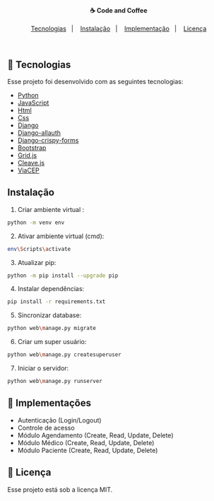 <h4 align="center">
  ☕ Code and Coffee
</h4>

<p align="center">
  <a href="#rocket-tecnologias">Tecnologias</a>&nbsp;&nbsp;&nbsp;|&nbsp;&nbsp;&nbsp;
  <a href="#Instalação">Instalação</a>&nbsp;&nbsp;&nbsp;|&nbsp;&nbsp;&nbsp;
  <a href="#-implementação">Implementação</a>&nbsp;&nbsp;&nbsp;|&nbsp;&nbsp;&nbsp;
  <a href="#memo-licença">Licença</a>
</p>

<br>

## :rocket: Tecnologias

Esse projeto foi desenvolvido com as seguintes tecnologias:

- [Python](https://www.python.org/)
- [JavaScript](#)
- [Html](#)
- [Css](#)
- [Django](https://www.djangoproject.com/)
- [Django-allauth](https://github.com/pennersr/django-allauth)
- [Django-crispy-forms](https://github.com/django-crispy-forms/django-crispy-forms)
- [Bootstrap](https://facebook.github.io/react-native/)
- [Grid.js](https://gridjs.io/)
- [Cleave.js](https://github.com/nosir/cleave.js)
- [ViaCEP](https://viacep.com.br/)

## Instalação

1. Criar ambiente virtual :
```bash
python -m venv env
```

2. Ativar ambiente virtual (cmd):
```bash
env\Scripts\activate
```

3. Atualizar pip:
```bash
python -m pip install --upgrade pip
```

4. Instalar dependências:
```bash
pip install -r requirements.txt
```

5. Sincronizar database:
```bash
python web\manage.py migrate
```

6. Criar um super usuário:
```bash
python web\manage.py createsuperuser
```

7. Iniciar o servidor:
```bash
python web\manage.py runserver
```

## 🔖 Implementações

- Autenticação (Login/Logout)
- Controle de acesso
- Módulo Agendamento (Create, Read, Update, Delete)
- Módulo Médico (Create, Read, Update, Delete)
- Módulo Paciente (Create, Read, Update, Delete)

## :memo: Licença

Esse projeto está sob a licença MIT.